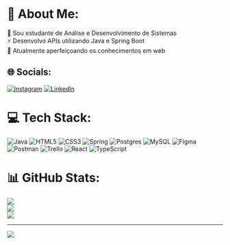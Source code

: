 # 💫 About Me:
🔭 Sou estudante de Análise e Desenvolvimento de Sistemas<br>⚡ Desenvolvo APIs utilizando Java e Spring Boot<br>🌱 Atualmente aperfeiçoando os conhecimentos em web<br>


## 🌐 Socials:
[![Instagram](https://img.shields.io/badge/Instagram-%23E4405F.svg?logo=Instagram&logoColor=white)](https://instagram.com/https://www.instagram.com/marcus_almeida1/) [![LinkedIn](https://img.shields.io/badge/LinkedIn-%230077B5.svg?logo=linkedin&logoColor=white)](https://linkedin.com/in/linkedin.com/in/marcus-vinicius-almeida-59a1a6229) 

# 💻 Tech Stack:
![Java](https://img.shields.io/badge/java-%23ED8B00.svg?style=for-the-badge&logo=openjdk&logoColor=white) ![HTML5](https://img.shields.io/badge/html5-%23E34F26.svg?style=for-the-badge&logo=html5&logoColor=white) ![CSS3](https://img.shields.io/badge/css3-%231572B6.svg?style=for-the-badge&logo=css3&logoColor=white) ![Spring](https://img.shields.io/badge/spring-%236DB33F.svg?style=for-the-badge&logo=spring&logoColor=white) ![Postgres](https://img.shields.io/badge/postgres-%23316192.svg?style=for-the-badge&logo=postgresql&logoColor=white) ![MySQL](https://img.shields.io/badge/mysql-4479A1.svg?style=for-the-badge&logo=mysql&logoColor=white) ![Figma](https://img.shields.io/badge/figma-%23F24E1E.svg?style=for-the-badge&logo=figma&logoColor=white) ![Postman](https://img.shields.io/badge/Postman-FF6C37?style=for-the-badge&logo=postman&logoColor=white) ![Trello](https://img.shields.io/badge/Trello-%23026AA7.svg?style=for-the-badge&logo=Trello&logoColor=white) ![React](https://img.shields.io/badge/react-%2320232a.svg?style=for-the-badge&logo=react&logoColor=%2361DAFB) ![TypeScript](https://img.shields.io/badge/typescript-%23007ACC.svg?style=for-the-badge&logo=typescript&logoColor=white)
# 📊 GitHub Stats:
![](https://github-readme-stats.vercel.app/api?username=marcus-almeida1&theme=dracula&hide_border=true&include_all_commits=false&count_private=false)<br/>
![](https://github-readme-streak-stats.herokuapp.com/?user=marcus-almeida1&theme=dracula&hide_border=true)<br/>
![](https://github-readme-stats.vercel.app/api/top-langs/?username=marcus-almeida1&theme=dracula&hide_border=true&include_all_commits=false&count_private=false&layout=compact)

---
[![](https://visitcount.itsvg.in/api?id=MarcusSN&icon=0&color=0)](https://visitcount.itsvg.in)

<!-- Proudly created with GPRM ( https://gprm.itsvg.in ) -->
